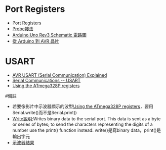 # Port Registers
* [Port Registers](https://www.youtube.com/watch?v=648Tx5N9Zoc&t=4s)
* [Probe接法](https://github.com/JiaMauJian/iot-test/blob/master/Port%20Registers/probe%20pin13.jpg?raw=true)
* [Arduino Uno Rev3 Schematic 電路圖](https://www.arduino.cc/en/uploads/Main/Arduino_Uno_Rev3-schematic.pdf)
* [從 Arduino 到 AVR 晶片](http://programmermagazine.github.io/201406/htm/article1.html)

# USART
* [AVR USART (Serial Communication) Explained](https://www.youtube.com/watch?v=KnyyQujvcBo)
* [Serial Communications -- USART](https://www.youtube.com/watch?v=W5xt6w5EMP0)
* [Using the ATmega328P registers](https://www.youtube.com/watch?v=8aMsJWpXyE8)

#備註
* 若要像影片中示波器顯示的波型[Using the ATmega328P registers](https://www.youtube.com/watch?v=8aMsJWpXyE8)，要用Serial.write()而不是Serial.print()
* [Write說明:](https://www.arduino.cc/en/Serial/Write)Writes binary data to the serial port. This data is sent as a byte or series of bytes; to send the characters representing the digits of a number use the print() function instead. write()是寫binary data，print()是輸出字元
* [示波器結果](https://github.com/JiaMauJian/iot-test/blob/master/Port%20Registers/registers.jpg?raw=true)

